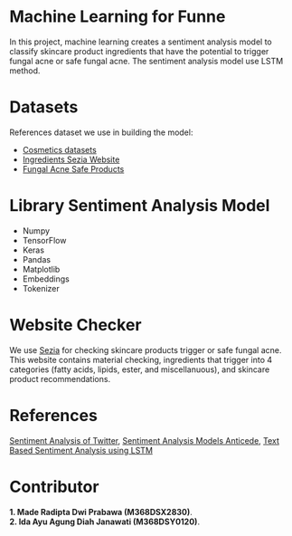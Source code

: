 # Machine Learning for Funne

In this project, machine learning creates a sentiment analysis model to classify skincare product ingredients that have the potential to trigger fungal acne or safe fungal acne. The sentiment analysis model use LSTM method.

# Datasets
References dataset we use in building the model:
- [Cosmetics datasets](https://www.kaggle.com/datasets/kingabzpro/cosmetics-datasets)
- [Ingredients Sezia Website](https://www.sezia.co/ingredients)
- [Fungal Acne Safe Products](https://simpleskincarescience.com/fungal-acne-products-malassezia-pityrosporum-folliculitis/)


# Library Sentiment Analysis Model
- Numpy
- TensorFlow
- Keras
- Pandas
- Matplotlib
- Embeddings
- Tokenizer

# Website Checker
We use [Sezia](https://www.sezia.co/) for checking skincare products trigger or safe fungal acne. This website contains material checking, ingredients that trigger into 4 categories (fatty acids, lipids, ester, and miscellanuous), and skincare product recommendations.


# References
[Sentiment Analysis of Twitter](https://github.com/somvirs57/twitter_sentiment_analysis/blob/master/sentiment_analysis_of_twitter_dataset.py), 
[Sentiment Analysis Models Anticede](https://github.com/RashidMaulana/Anticede/blob/main/Machine%20Learning/model/model_anticede.ipynb), 
[Text Based Sentiment Analysis using LSTM](https://www.ijert.org/text-based-sentiment-analysis-using-lstm)

# Contributor

**1. Made Radipta Dwi Prabawa (M368DSX2830)**.\
**2. Ida Ayu Agung Diah Janawati (M368DSY0120)**.

